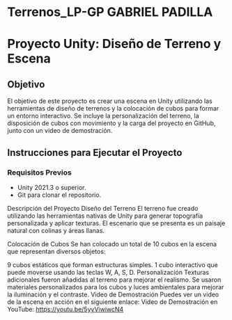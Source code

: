 # Terrenos_LP-GP  GABRIEL PADILLA 
# Proyecto Unity: Diseño de Terreno y Escena

## Objetivo
El objetivo de este proyecto es crear una escena en Unity utilizando las herramientas de diseño de terrenos y la colocación de cubos para formar un entorno interactivo. Se incluye la personalización del terreno, la disposición de cubos con movimiento y la carga del proyecto en GitHub, junto con un video de demostración.

## Instrucciones para Ejecutar el Proyecto

### Requisitos Previos
- Unity 2021.3 o superior.
- Git para clonar el repositorio.
  
Descripción del Proyecto
Diseño del Terreno
El terreno fue creado utilizando las herramientas nativas de Unity para generar topografía personalizada y aplicar texturas. El escenario que se presenta es un paisaje natural con colinas y áreas llanas.

Colocación de Cubos
Se han colocado un total de 10 cubos en la escena que representan diversos objetos:

9 cubos estáticos que forman estructuras simples.
1 cubo interactivo que puede moverse usando las teclas W, A, S, D.
Personalización
Texturas adicionales fueron añadidas al terreno para mejorar el realismo.
Se usaron materiales personalizados para los cubos y luces ambientales para mejorar la iluminación y el contraste.
Video de Demostración
Puedes ver un video de la escena en acción en el siguiente enlace:
Video de Demostración en YouTube: https://youtu.be/5yyViwiwcN4
